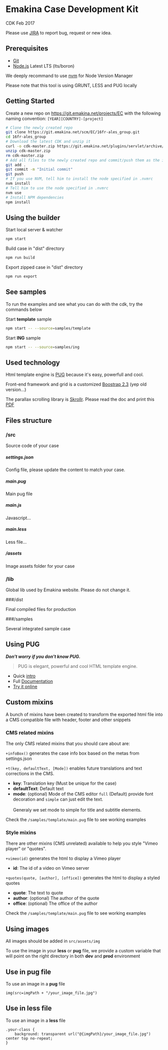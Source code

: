 Emakina Case Development Kit
============================

CDK Feb 2017

Please use [JIRA](https://bugtracking.emakina.net/browse/EMAWEBSITETREIZE) to report bug, request or new idea.

Prerequisites
-------------

- [Git](https://git-scm.com/)
- [Node.js](http://nodejs.org) Latest LTS (lts/boron)

We deeply recommand to use [nvm](https://github.com/creationix/nvm) for Node Version Manager

Please note that this tool is using GRUNT, LESS and PUG locally

Getting Started
---------------

Create a new repo on https://git.emakina.net/projects/EC with the following naming convention: `[YEAR][COUNTRY]-[project]`

```bash
# Clone the newly created repo
git clone https://git.emakina.net/scm/EC/16fr-ales_group.git
cd 16fr-ales_group
# Download the latest CDK and unzip it
curl -o cdk-master.zip https://git.emakina.net/plugins/servlet/archive/projects/EG/repos/cdk?at=refs%2Fheads%2Fmaster
unzip cdk-master.zip
rm cdk-master.zip
# Add all files to the newly created repo and commit/push them as the initial commit
git add .
git commit -m "Initial commit"
git push
# If you use NVM, tell him to install the node specified in .nvmrc
nvm install
# Tell him to use the node specified in .nvmrc
nvm use
# Install NPM dependencies
npm install
```

Using the builder
-----------------

Start local server & watcher

```bash
npm start
```

Build case in "dist" directory

```bash
npm run build
```

Export zipped case in "dist" directory

```bash
npm run export
```

See samples
-----------

To run the examples and see what you can do with the cdk, try the commands below

Start **template** sample

```bash
npm start -- --source=samples/template
```

Start **ING** sample 

```bash
npm start -- --source=samples/ing
```


Used technology
---------------

Html template engine is [PUG](https://pugjs.org/) because it's easy, powerfull and cool.

Front-end framework and grid is a customized [Boostrap 2.3](http://getbootstrap.com/2.3.2/) (yep old version...)

The parallax scrolling library is [Skrollr](https://github.com/Prinzhorn/skrollr). Please read the doc and print this [PDF](https://raw.github.com/Prinzhorn/skrollr/master/guide/anchor-position-guide.pdf) 


Files structure
---------------

### /src 

Source code of your case

##### settings.json

Config file, please update the content to match your case.

##### main.pug
Main pug file

##### main.js
Javascript...

##### main.less
Less file...

##### /assets
Image assets folder for your case


### /lib

Global lib used by Emakina website.
Please do not change it.

###/dist

Final compiled files for production


###/samples

Several integrated sample case

Using PUG
---------

***Don't worry if you don't know PUG.***
> PUG is elegant, powerful and cool HTML template engine.

* Quick [intro](https://medium.com/@andrewtsao/the-pug-life-a-quick-intro-to-pugjs-40b0895bdd5b#.qv57b5mvw) 
* Full [Documentation](https://pugjs.org/api/getting-started.html)
* [Try it online](http://html2jade.org/)

## Custom mixins

A bunch of mixins have been created to transform the exported html file into a 
CMS compatible file with header, footer and other snippets

### CMS related mixins

The only CMS related mixins that you should care about are:

`+infoBox()` generates the case info box based on the metas from settings.json

`+t(key, defaultText, [Mode])` enables future translations and text corrections in the CMS.

* **key**: Translation key (Must be unique for the case)
* **defaultText**: Default text
* **mode**: (optional) Mode of the CMS editor `full` (Default) provide font decoration and `simple` can 
just edit the text. <br><br>Generaly we set mode to simple for title and subtitle elements.

Check the `/samples/template/main.pug` file to see working examples

### Style mixins

There are other mixins (CMS unrelated) available to help you style "Vimeo player" or "quotes".

`+vimeo(id)` generates the html to display a Vimeo player

* **id**: The id of a video on Vimeo server

`+quotes(quote, [author], [office])` generates the html to display a styled quotes

* **quote**: The text to quote
* **author**: (optional) The author of the quote
* **office**: (optional) The office of the author

Check the `/samples/template/main.pug` file to see working examples

Using images
------------

All images should be added in `src/assets/img`

To use the image in your **less** or **pug** file, we provide a custom variable that will point 
on the right directory in both **dev** and **prod** environment

## Use in pug file

To use an image in a **pug** file

```jade
img(src=imgPath + "/your_image_file.jpg")
```

## Use in less file

To use an image in a **less** file

```less
.your-class {
    background: transparent url("@{imgPath}/your_image_file.jpg") center top no-repeat;
}
```
